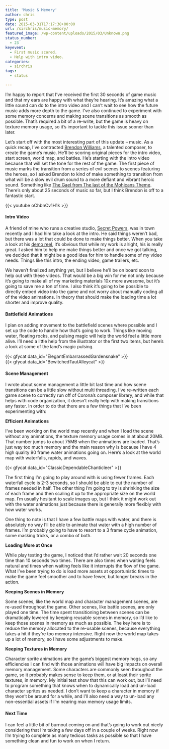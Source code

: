 ```yaml
---
title: 'Music & Memory'
author: chris
type: post
date: 2015-03-31T17:17:38+00:00
url: /sirchris/music-memory/
featured_image: /wp-content/uploads/2015/03/Unknown.png
status_number:
  - 23
keyevent:
  - First music scored.
  - Help with intro video.
categories:
  - sirchris
tags:
  - status

---
```

I’m happy to report that I’ve received the first 30 seconds of game music and that my ears are happy with what they&#8217;re hearing. It’s amazing what a little sound can do to the intro video and I can’t wait to see how the future music adds more depth to the game. I’ve also continued to experiment with some memory concerns and making scene transitions as smooth as possible. That’s required a bit of a re-write, but the game is heavy on texture memory usage, so it’s important to tackle this issue sooner than later.
<!--more-->

Let’s start off with the most interesting part of this update &#8211; music. As a quick recap, I’ve contracted [Brendon Williams][1], a talented composer, to create the game’s music. He’ll be scoring original pieces for the intro video, start screen, world map, and battles. He’s starting with the intro video because that will set the tone for the rest of the game. The first piece of music marks the transition from a series of evil scenes to scenes featuring the heroes, so I asked Brendon to kind of make something to transition from what will be a slow evil drum sound to a more defiant and vibrant heroic sound. Something like [The Gael from The last of the Mohicans Theme][2]. There’s only about 25 seconds of music so far, but I think Brendon is off to a fantastic start.

<div class="inlineimg">
  {{< youtube oChbnCv1H1k >}}
</div>

#### Intro Video

A friend of mine who runs a creative studio, [Secret Powers][3], was in town recently and I had him take a look at the intro. He said things weren’t bad, but there was a lot that could be done to make things better. When you take a look at his [demo reel][4], it’s obvious that while my work is alright, his is really great. I asked him to help me make things better and once we got talking, we decided that it might be a good idea for him to handle some of my video needs. Things like this intro, the ending video, game trailers, etc.

We haven’t finalized anything yet, but I believe he’ll be on board soon to help out with these videos. That would be a big win for me not only because it’s going to make all of my marketing materials 10x more awesome, but it’s going to save me a ton of time. I also think it’s going to be possible to directly embed video into the game and not worry about manually coding all of the video animations. In theory that should make the loading time a lot shorter and improve quality.

#### Battlefield Animations

I plan on adding movement to the battlefield scenes where possible and I set up the code to handle how that’s going to work. Things like moving water, floating rocks, and pulsing magic will help the world feel a little more alive. I’ll need a little help from the illustrator or the first two items, but here’s a look at some of the land’s magic pulsing.

<div class="inlineimg">
  {{< gfycat data_id="ElegantEmbarrassedGardensnake" >}}
</div>

<div class="inlineimg">
  {{< gfycat data_id="BewitchedTautAlleycat" >}}
</div>

#### Scene Management

I wrote about scene management a little bit last time and how scene transitions can be a little slow without multi threading. I’ve re-written each game scene to correctly run off of Corona’s composer library, and while that helps with code organization, it doesn’t really help with making transitions any faster. In order to do that there are a few things that I’ve been experimenting with:

**Efficient Animations**
  
I’ve been working on the world map recently and when I load the scene without any animations, the texture memory usage comes in at about 20MB. That number jumps to about 75MB when the animations are loaded. That’s just way too much memory and the main reason why is because I have 4 high quality 90 frame water animations going on. Here’s a look at the world map with waterfalls, rapids, and waves.

<div class="inlineimg">
  {{< gfycat data_id="ClassicDependableChanticleer" >}}
</div>

The first thing I’m going to play around with is using fewer frames. Each waterfall cycle is 2-3 seconds, so I should be able to cut the number of frames needed in half. The other thing I’m going to try is shrinking the size of each frame and then scaling it up to the appropriate size on the world map. I’m usually hesitant to scale images up, but I think it might work out with the water animations just because there is generally more flexibly with how water works.

One thing to note is that I have a few battle maps with water, and there is absolutely no way I’ll be able to animate that water with a high number of frames. I’m probably going to have to resort to a 3 frame cycle animation, some masking tricks, or a combo of both.

**Loading More at Once**
  
While play testing the game, I noticed that I’d rather wait 20 seconds one time than 10 seconds two times. There are also times when waiting feels natural and times when waiting feels like it interrupts the flow of the game. What I’ve been trying to do is load more assets at opportunistic times to make the game feel smoother and to have fewer, but longer breaks in the action.

**Keeping Scenes in Memory**
  
Some scenes, like the world map and character management scenes, are re-used throughout the game. Other scenes, like battle scenes, are only played one time. The time spent transitioning between scenes can be dramatically lowered by keeping reusable scenes in memory, so I’d like to keep those scenes in memory as much as possible. The key here is to reduce the memory allocated to the re-usable scenes, because everything takes a hit if they’re too memory intensive. Right now the world map takes up a lot of memory, so I have some adjustments to make.

**Keeping Textures in Memory**
  
Character sprite animations are the game’s biggest memory hogs, so any efficiencies I can find with those animations will have big impacts on overall memory management. Some characters are commonly seen throughout the game, so it probably makes sense to keep them, or at least their sprite textures, in memory. My initial test show that this can work out, but I’ll need to program something that knows when to dynamically load and un-load character sprites as needed. I don’t want to keep a character in memory if they won’t be around for a while, and I’ll also need a way to un-load any non-essential assets if I’m nearing max memory usage limits.

#### Next Time

I can feel a little bit of burnout coming on and that’s going to work out nicely considering that I’m taking a few days off in a couple of weeks. Right now I&#8217;m trying to complete as many tedious tasks as possible so that I have something clean and fun to work on when I return.

 [1]: http://www.brendonwilliams.com
 [2]: https://youtu.be/mGkNHG64O-8
 [3]: http://secretpowers.com
 [4]: http://secretpowers.com/portfolio/secret-powers-2014-showreel/
